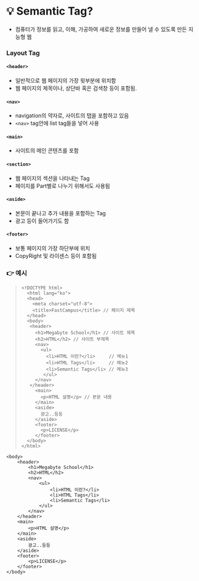 # 💡 Semantic Tag?
- 컴퓨터가 정보를 읽고, 이해, 가공하여 새로운 정보를 만들어 낼 수 있도록 만든 지능형 웹

### Layout Tag
#### `<header>`
- 일반적으로 웹 페이지의 가장 윗부분에 위치함
- 웹 페이지의 제목이나, 상단바 혹은 검색창 등이 포함됨.
#### `<nav>`
- navigation의 약자로, 사이트의 탭을 포함하고 있음
- `<nav>` tag안에 list tag들을 넣어 사용
#### `<main>`
- 사이트의 메인 콘텐츠를 포함
#### `<section>`
- 웹 페이지의 섹션을 나타내는 Tag
- 페이지를 Part별로 나누기 위해서도 사용됨
#### `<aside>`
- 본문이 끝나고 추가 내용을 포함하는 Tag
- 광고 등이 들어가기도 함
#### `<footer>`
- 보통 페이지의 가장 하단부에 위치
- CopyRight 및 라이센스 등이 포함됨

### 👉 예시
>```
> <!DOCTYPE html>
>   <html lang="ko">
>   <head>
>     <meta charset="utf-8">
>     <title>FastCampus</title> // 페이지 제목
>   </head>
>   <body>
>  	 <header>
>  	   <h1>Megabyte School</h1> // 사이트 제목
>      <h2>HTML</h2> // 사이트 부제목
>  	   <nav>
>     	 <ul>
>   	   <li>HTML 이란?</li>     // 메뉴1
>   	   <li>HTML Tags</li>     // 메뉴2
>		   <li>Semantic Tags</li> // 메뉴3
>         </ul>
>	   </nav>
>	 </header>
>	   <main>
>	     <p>HTML 설명</p> // 본문 내용
>	   </main>
>	   <aside>
>	     광고..등등
>	   </aside>
>	   <footer>
>	  	 <p>LICENSE</p>
>	   </footer>
>	</body>
> </html>
>```
	<body>
		<header>
			<h1>Megabyte School</h1>
			<h2>HTML</h2>
			<nav>
				<ul>
					<li>HTML 이란?</li>     
					<li>HTML Tags</li>    
					<li>Semantic Tags</li>
				</ul>
			</nav>
		</header>
		<main>
			<p>HTML 설명</p>
		</main>
		<aside>
			광고..등등
		</aside>
		<footer>
			<p>LICENSE</p>
		</footer>
	</body>
</html>
